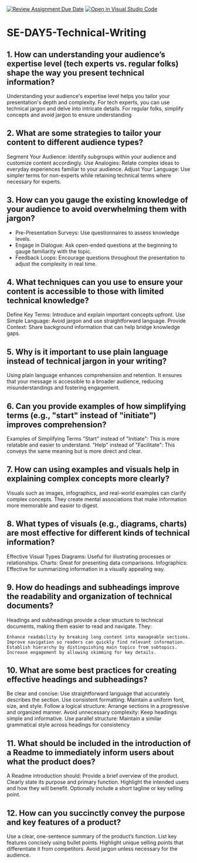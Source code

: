 [![Review Assignment Due Date](https://classroom.github.com/assets/deadline-readme-button-22041afd0340ce965d47ae6ef1cefeee28c7c493a6346c4f15d667ab976d596c.svg)](https://classroom.github.com/a/zsAR-pyY)
[![Open in Visual Studio Code](https://classroom.github.com/assets/open-in-vscode-2e0aaae1b6195c2367325f4f02e2d04e9abb55f0b24a779b69b11b9e10269abc.svg)](https://classroom.github.com/online_ide?assignment_repo_id=18891242&assignment_repo_type=AssignmentRepo)
# SE-DAY5-Technical-Writing
## 1. How can understanding your audience’s expertise level (tech experts vs. regular folks) shape the way you present technical information?

Understanding your audience's expertise level helps you tailor your presentation's depth and complexity. For tech experts, you can use technical jargon and delve into intricate details. For regular folks, simplify concepts and avoid jargon to ensure understanding

## 2. What are some strategies to tailor your content to different audience types?

Segment Your Audience: Identify subgroups within your audience and customize content accordingly.
Use Analogies: Relate complex ideas to everyday experiences familiar to your audience.
Adjust Your Language: Use simpler terms for non-experts while retaining technical terms where necessary for experts.

## 3. How can you gauge the existing knowledge of your audience to avoid overwhelming them with jargon?

* Pre-Presentation Surveys: Use questionnaires to assess knowledge levels.
* Engage in Dialogue: Ask open-ended questions at the beginning to gauge familiarity with the topic.
* Feedback Loops: Encourage questions throughout the presentation to adjust the complexity in real time.

## 4. What techniques can you use to ensure your content is accessible to those with limited technical knowledge?

Define Key Terms: Introduce and explain important concepts upfront.
Use Simple Language: Avoid jargon and use straightforward language.
Provide Context: Share background information that can help bridge knowledge gaps.

## 5. Why is it important to use plain language instead of technical jargon in your writing?

Using plain language enhances comprehension and retention. It ensures that your message is accessible to a broader audience, reducing misunderstandings and fostering engagement.

## 6. Can you provide examples of how simplifying terms (e.g., "start" instead of "initiate") improves comprehension?

Examples of Simplifying Terms
"Start" instead of "Initiate": This is more relatable and easier to understand.
"Help" instead of "Facilitate": This conveys the same meaning but is more direct and clear.

## 7. How can using examples and visuals help in explaining complex concepts more clearly?

Visuals such as images, infographics, and real-world examples can clarify complex concepts. They create mental associations that make information more memorable and easier to digest.

## 8. What types of visuals (e.g., diagrams, charts) are most effective for different kinds of technical information?

Effective Visual Types
Diagrams: Useful for illustrating processes or relationships.
Charts: Great for presenting data comparisons.
Infographics: Effective for summarizing information in a visually appealing way.

## 9. How do headings and subheadings improve the readability and organization of technical documents?

Headings and subheadings provide a clear structure to technical documents, making them easier to read and navigate. They:

    Enhance readability by breaking long content into manageable sections.
    Improve navigation so readers can quickly find relevant information.
    Establish hierarchy by distinguishing main topics from subtopics.
    Increase engagement by allowing skimming for key details.

## 10. What are some best practices for creating effective headings and subheadings?

Be clear and concise: Use straightforward language that accurately describes the section.
Use consistent formatting: Maintain a uniform font, size, and style.
Follow a logical structure: Arrange sections in a progressive and organized manner.
Avoid unnecessary complexity: Keep headings simple and informative.
Use parallel structure: Maintain a similar grammatical style across headings for consistency

## 11. What should be included in the introduction of a Readme to immediately inform users about what the product does?

A Readme introduction should:
    Provide a brief overview of the product.
    Clearly state its purpose and primary function.
    Highlight the intended users and how they will benefit.
    Optionally include a short tagline or key selling point.

## 12. How can you succinctly convey the purpose and key features of a product?

Use a clear, one-sentence summary of the product’s function.
List key features concisely using bullet points.
Highlight unique selling points that differentiate it from competitors.
Avoid jargon unless necessary for the audience.
